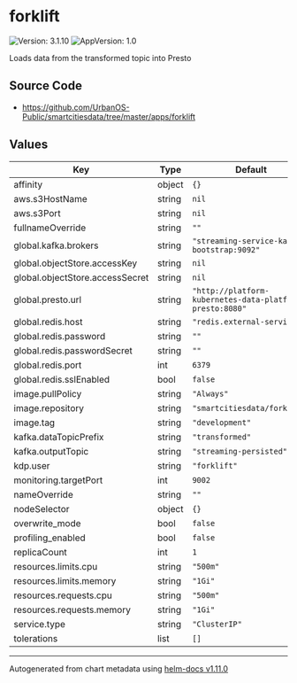 # forklift

![Version: 3.1.10](https://img.shields.io/badge/Version-3.1.10-informational?style=flat-square) ![AppVersion: 1.0](https://img.shields.io/badge/AppVersion-1.0-informational?style=flat-square)

Loads data from the transformed topic into Presto

## Source Code

* <https://github.com/UrbanOS-Public/smartcitiesdata/tree/master/apps/forklift>

## Values

| Key | Type | Default | Description |
|-----|------|---------|-------------|
| affinity | object | `{}` |  |
| aws.s3HostName | string | `nil` |  |
| aws.s3Port | string | `nil` |  |
| fullnameOverride | string | `""` |  |
| global.kafka.brokers | string | `"streaming-service-kafka-bootstrap:9092"` |  |
| global.objectStore.accessKey | string | `nil` |  |
| global.objectStore.accessSecret | string | `nil` |  |
| global.presto.url | string | `"http://platform-kubernetes-data-platform-presto:8080"` |  |
| global.redis.host | string | `"redis.external-services"` |  |
| global.redis.password | string | `""` |  |
| global.redis.passwordSecret | string | `""` |  |
| global.redis.port | int | `6379` |  |
| global.redis.sslEnabled | bool | `false` |  |
| image.pullPolicy | string | `"Always"` |  |
| image.repository | string | `"smartcitiesdata/forklift"` |  |
| image.tag | string | `"development"` |  |
| kafka.dataTopicPrefix | string | `"transformed"` |  |
| kafka.outputTopic | string | `"streaming-persisted"` |  |
| kdp.user | string | `"forklift"` |  |
| monitoring.targetPort | int | `9002` |  |
| nameOverride | string | `""` |  |
| nodeSelector | object | `{}` |  |
| overwrite_mode | bool | `false` |  |
| profiling_enabled | bool | `false` |  |
| replicaCount | int | `1` |  |
| resources.limits.cpu | string | `"500m"` |  |
| resources.limits.memory | string | `"1Gi"` |  |
| resources.requests.cpu | string | `"500m"` |  |
| resources.requests.memory | string | `"1Gi"` |  |
| service.type | string | `"ClusterIP"` |  |
| tolerations | list | `[]` |  |

----------------------------------------------
Autogenerated from chart metadata using [helm-docs v1.11.0](https://github.com/norwoodj/helm-docs/releases/v1.11.0)
